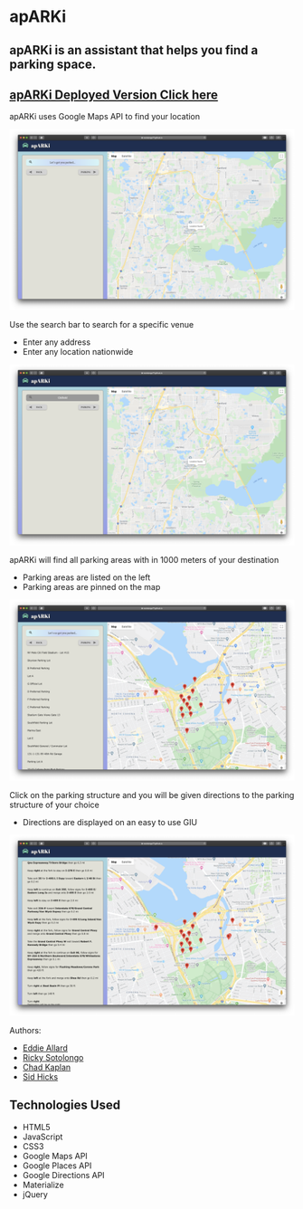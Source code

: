 # apARKi

## apARKi is an assistant that helps you find a parking space.

 ## [apARKi Deployed Version Click here](https://rsotolongo77.github.io/apARKi/)

apARKi uses Google Maps API to find your location

![ ](images/img1.png)

Use the search bar to search for a specific venue
* Enter any address
* Enter any location nationwide

 ![ ](images/img2.png)

apARKi will find all parking areas with in 1000 meters of your destination
* Parking areas are listed on the left
* Parking areas are pinned on the map

![ ](images/img3.png)

Click on the parking structure and you will be given directions to the parking structure of your choice
* Directions are displayed on an easy to use GIU

![ ](images/img4.png)

Authors:
  - [Eddie Allard](Https://www.theallardompany.com)
  - [Ricky Sotolongo](https://github.com/Rsotolongo77)
  - [Chad Kaplan](https://github.com/Chadkaplan)
  - [Sid Hicks](https://sidh80.github.io/)

  ## Technologies Used

- HTML5
- JavaScript
- CSS3
- Google Maps API
- Google Places API
- Google Directions API
- Materialize
- jQuery





